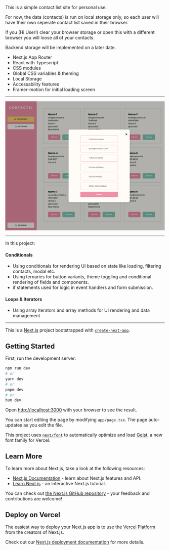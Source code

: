 This is a simple contact list site for personal use. 

For now, the data (contacts) is run on local storage only, so each user will have their own seperate contact list saved in their browser. 

If you (Hi User!) clear your browser storage or open this with a different browser you will loose all of your contacts. 

Backend storage will be implemented on a later date. 

- Next.js App Router
- React with Typescript
- CSS modules
- Global CSS variables & theming
- Local Storage
- Accessability features
- Framer-motion for initial loading screen

------

![Contact website with add contact modal open](<Screenshot 2025-06-09 at 14.30.34.png>)

-------

In this project: 
#### Conditionals
- Using conditionals for rendering UI based on state like loading, filtering contacts, modal etc. 
- Using ternaries for button variants, theme toggling and conditional rendering of fields and components. 
- if statements used for logic in event handlers and form submission. 

#### Loops & Iterators
- Using array iterators and array methods for UI rendering and data management

-------


This is a [Next.js](https://nextjs.org) project bootstrapped with [`create-next-app`](https://nextjs.org/docs/app/api-reference/cli/create-next-app).

## Getting Started

First, run the development server:

```bash
npm run dev
# or
yarn dev
# or
pnpm dev
# or
bun dev
```

Open [http://localhost:3000](http://localhost:3000) with your browser to see the result.

You can start editing the page by modifying `app/page.tsx`. The page auto-updates as you edit the file.

This project uses [`next/font`](https://nextjs.org/docs/app/building-your-application/optimizing/fonts) to automatically optimize and load [Geist](https://vercel.com/font), a new font family for Vercel.

## Learn More

To learn more about Next.js, take a look at the following resources:

- [Next.js Documentation](https://nextjs.org/docs) - learn about Next.js features and API.
- [Learn Next.js](https://nextjs.org/learn) - an interactive Next.js tutorial.

You can check out [the Next.js GitHub repository](https://github.com/vercel/next.js) - your feedback and contributions are welcome!

## Deploy on Vercel

The easiest way to deploy your Next.js app is to use the [Vercel Platform](https://vercel.com/new?utm_medium=default-template&filter=next.js&utm_source=create-next-app&utm_campaign=create-next-app-readme) from the creators of Next.js.

Check out our [Next.js deployment documentation](https://nextjs.org/docs/app/building-your-application/deploying) for more details.
